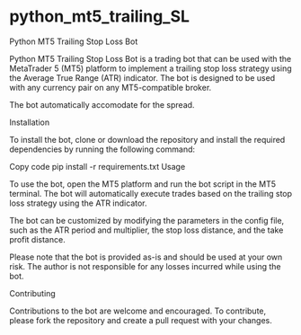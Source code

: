 # python_mt5_trailing_SL

Python MT5 Trailing Stop Loss Bot

Python MT5 Trailing Stop Loss Bot is a trading bot that can be used with the MetaTrader 5 (MT5) platform to implement a trailing stop loss strategy using the Average True Range (ATR) indicator. The bot is designed to be used with any currency pair on any MT5-compatible broker.

The bot automatically accomodate for the spread.

Installation

To install the bot, clone or download the repository and install the required dependencies by running the following command:

Copy code
pip install -r requirements.txt
Usage

To use the bot, open the MT5 platform and run the bot script in the MT5 terminal. The bot will automatically execute trades based on the trailing stop loss strategy using the ATR indicator.

The bot can be customized by modifying the parameters in the config file, such as the ATR period and multiplier, the stop loss distance, and the take profit distance.

Please note that the bot is provided as-is and should be used at your own risk. The author is not responsible for any losses incurred while using the bot.

Contributing

Contributions to the bot are welcome and encouraged. To contribute, please fork the repository and create a pull request with your changes.
